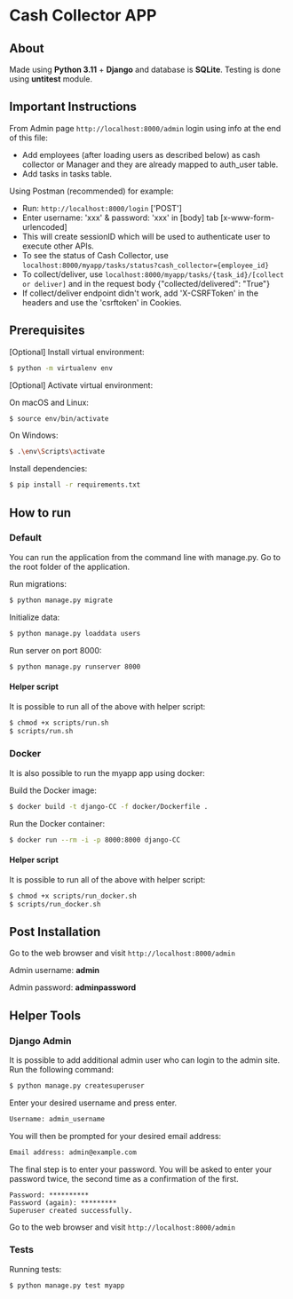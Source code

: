 # Cash Collector APP

## About

Made using **Python 3.11** + **Django** and database is **SQLite**.
Testing is done using **untitest** module.

## Important Instructions

From Admin page `http://localhost:8000/admin` login using info at the end of this file:
- Add employees (after loading users as described below) as cash collector or Manager and they are already mapped to auth_user table.
- Add tasks in tasks table.

Using Postman (recommended) for example:
- Run: `http://localhost:8000/login` ['POST']
- Enter username: 'xxx' & password: 'xxx' in [body] tab [x-www-form-urlencoded]
- This will create sessionID which will be used to authenticate user to execute other APIs.
- To see the status of Cash Collector, use `localhost:8000/myapp/tasks/status?cash_collector={employee_id}`
- To collect/deliver, use `localhost:8000/myapp/tasks/{task_id}/[collect or deliver]` and in the request body {"collected/delivered": "True"}
- If collect/deliver endpoint didn't work, add 'X-CSRFToken' in the headers and use the 'csrftoken' in Cookies.

## Prerequisites

\[Optional\] Install virtual environment:

```bash
$ python -m virtualenv env
```

\[Optional\] Activate virtual environment:

On macOS and Linux:
```bash
$ source env/bin/activate
```

On Windows:
```bash
$ .\env\Scripts\activate
```

Install dependencies:
```bash
$ pip install -r requirements.txt
```

## How to run

### Default

You can run the application from the command line with manage.py.
Go to the root folder of the application.

Run migrations:
```bash
$ python manage.py migrate
```

Initialize data:
```bash
$ python manage.py loaddata users
```

Run server on port 8000:
```bash
$ python manage.py runserver 8000
```

#### Helper script

It is possible to run all of the above with helper script:

```bash
$ chmod +x scripts/run.sh
$ scripts/run.sh
```

### Docker

It is also possible to run the myapp app using docker:

Build the Docker image:
```bash
$ docker build -t django-CC -f docker/Dockerfile .
```

Run the Docker container:
```bash
$ docker run --rm -i -p 8000:8000 django-CC
```

#### Helper script

It is possible to run all of the above with helper script:

```bash
$ chmod +x scripts/run_docker.sh
$ scripts/run_docker.sh
```

## Post Installation

Go to the web browser and visit `http://localhost:8000/admin`

Admin username: **admin**

Admin password: **adminpassword**

## Helper Tools

### Django Admin

It is possible to add additional admin user who can login to the admin site. Run the following command:
```bash
$ python manage.py createsuperuser
```
Enter your desired username and press enter.
```bash
Username: admin_username
```
You will then be prompted for your desired email address:
```bash
Email address: admin@example.com
```
The final step is to enter your password. You will be asked to enter your password twice, the second time as a confirmation of the first.
```
Password: **********
Password (again): *********
Superuser created successfully.
```

Go to the web browser and visit `http://localhost:8000/admin`

### Tests

Running tests:
```bash
$ python manage.py test myapp
```
